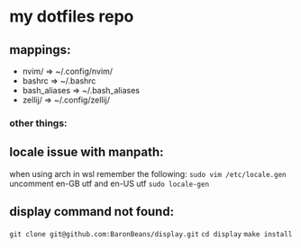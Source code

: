 # my dotfiles repo

## mappings:

* nvim/ => ~/.config/nvim/
* bashrc => ~/.bashrc
* bash_aliases => ~/.bash_aliases
* zellij/ => ~/.config/zellij/


### other things:
## locale issue with manpath:
when using arch in wsl remember the following:
`sudo vim /etc/locale.gen`
uncomment en-GB utf and en-US utf
`sudo locale-gen`

## display command not found:
`git clone git@github.com:BaronBeans/display.git`
`cd display`
`make install`

